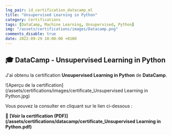```yaml
---
lng_pair: id_certification_datacamp_ml
title: "Unsupervised Learning in Python"
category: Certifications
tags: [DataCamp, Machine Learning, Unsupervised, Python]
img: "/assets/certifications/images/Datacamp.png"
comments_disable: true
date: 2022-09-29 10:00:00 +0100
---
```


## 🎓 DataCamp - Unsupervised Learning in Python

J'ai obtenu la certification **Unsupervised Learning in Python** de **DataCamp**.

![Aperçu de la certification](/assets/certifications/images/certificate_Unsupervised Learning in Python.jpg)  

Vous pouvez la consulter en cliquant sur le lien ci-dessous :

📜 **[Voir la certification (PDF)](/assets/certifications/datacamp/certificate_Unsupervised Learning in Python.pdf)** 

